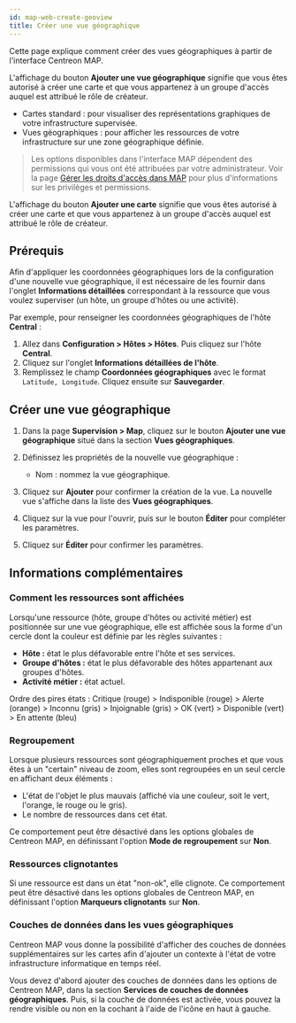 ```yaml
---
id: map-web-create-geoview
title: Créer une vue géographique
---
```


Cette page explique comment créer des vues géographiques à partir de l'interface Centreon MAP.

L'affichage du bouton **Ajouter une vue géographique** signifie que vous êtes autorisé à créer une carte et que vous appartenez à un groupe d'accès auquel est attribué le rôle de créateur.

- Cartes standard : pour visualiser des représentations graphiques de votre infrastructure supervisée.
- Vues géographiques : pour afficher les ressources de votre infrastructure sur une zone géographique définie.

> Les options disponibles dans l'interface MAP dépendent des permissions qui vous ont été attribuées par votre administrateur. Voir la page [Gérer les droits d'accès dans MAP](map-web-access.md) pour plus d'informations sur les privilèges et permissions.

L'affichage du bouton **Ajouter une carte** signifie que vous êtes autorisé à créer une carte et que vous appartenez à un groupe d'accès auquel est attribué le rôle de créateur.

## Prérequis

Afin d'appliquer les coordonnées géographiques lors de la configuration d'une nouvelle vue géographique, il est nécessaire de les fournir dans l'onglet **Informations détaillées** correspondant à la ressource que vous voulez superviser (un hôte, un groupe d'hôtes ou une activité).

Par exemple, pour renseigner les coordonnées géographiques de l'hôte **Central** :

1. Allez dans **Configuration > Hôtes > Hôtes**. Puis cliquez sur l'hôte **Central**.
2. Cliquez sur l'onglet **Informations détaillées de l'hôte**.
3. Remplissez le champ **Coordonnées géographiques** avec le format `Latitude, Longitude`. Cliquez ensuite sur **Sauvegarder**.

## Créer une vue géographique

1. Dans la page **Supervision > Map**, cliquez sur le bouton **Ajouter une vue géographique** situé dans la section **Vues géographiques**.

2. Définissez les propriétés de la nouvelle vue géographique :
   - Nom : nommez la vue géographique.

3. Cliquez sur **Ajouter** pour confirmer la création de la vue.
La nouvelle vue s'affiche dans la liste des **Vues géographiques**.

4. Cliquez sur la vue pour l'ouvrir, puis sur le bouton **Éditer** pour compléter les paramètres.

5. Cliquez sur **Éditer** pour confirmer les paramètres.

## Informations complémentaires

### Comment les ressources sont affichées

Lorsqu'une ressource (hôte, groupe d'hôtes ou activité métier) est positionnée sur une vue géographique, elle est affichée sous la forme d'un cercle dont la couleur est définie par les règles suivantes :

- **Hôte :** état le plus défavorable entre l'hôte et ses services.
- **Groupe d'hôtes :** état le plus défavorable des hôtes appartenant aux groupes d'hôtes.
- **Activité métier :** état actuel.

Ordre des pires états : Critique (rouge) \> Indisponible (rouge) \> Alerte (orange) \>
Inconnu (gris) \> Injoignable (gris) \> OK (vert) \> Disponible (vert) \> En attente (bleu)

### Regroupement

Lorsque plusieurs ressources sont géographiquement proches et que vous êtes à un "certain" niveau de zoom, elles sont regroupées en un seul cercle en affichant deux éléments :

- L'état de l'objet le plus mauvais (affiché via une couleur, soit le vert, l'orange, le rouge ou le gris).
- Le nombre de ressources dans cet état.

Ce comportement peut être désactivé dans les options globales de Centreon MAP, en définissant l'option **Mode de regroupement** sur **Non**.

### Ressources clignotantes

Si une ressource est dans un état "non-ok", elle clignote.
Ce comportement peut être désactivé dans les options globales de Centreon MAP, en définissant l'option **Marqueurs clignotants** sur **Non**.

### Couches de données dans les vues géographiques

Centreon MAP vous donne la possibilité d'afficher des couches de données supplémentaires sur les cartes afin d'ajouter un contexte à l'état de votre infrastructure informatique en temps réel.

Vous devez d'abord ajouter des couches de données dans les options de Centreon MAP, dans la section **Services de couches de données géographiques**. Puis, si la couche de données est activée, vous pouvez la rendre visible ou non en la cochant à l'aide de l'icône en haut à gauche.
